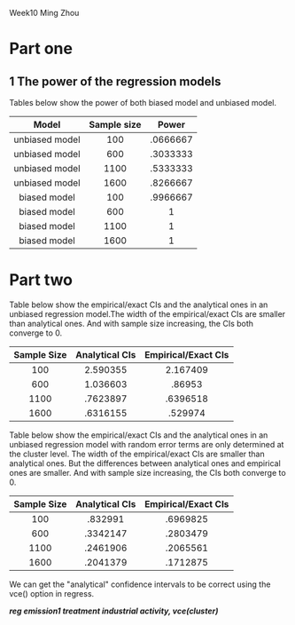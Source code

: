 Week10 Ming Zhou

# Part one

## 1 The power of the regression models

Tables below show the power of both biased model and unbiased model.

|     Model      | Sample size |  Power   |
|:--------------:|:-----------:|:--------:|
| unbiased model |     100     | .0666667 |
| unbiased model |     600     | .3033333 |
| unbiased model |    1100     | .5333333 |
| unbiased model |    1600     | .8266667 |
|  biased model  |     100     | .9966667 |
|  biased model  |     600     |    1     |
|  biased model  |    1100     |    1     |
|  biased model  |    1600     |    1     |

# Part two

Table below show the empirical/exact CIs and the analytical ones in an unbiased regression model.The width of the empirical/exact CIs are smaller than analytical ones. And with sample size increasing, the CIs both converge to 0.

| Sample Size | Analytical CIs | Empirical/Exact CIs |
|:-----------:|:--------------:|:-------------------:|
|     100     |    2.590355    |      2.167409       |
|     600     |    1.036603    |       .86953        |
|    1100     |    .7623897    |      .6396518       |
|    1600     |    .6316155    |       .529974       |

Table below show the empirical/exact CIs and the analytical ones in an unbiased regression model with random error terms are only determined at the cluster level. The width of the empirical/exact CIs are smaller than analytical ones. But the differences between analytical ones and empirical ones are smaller. And with sample size increasing, the CIs both converge to 0.

| Sample Size | Analytical CIs | Empirical/Exact CIs |
|:-----------:|:--------------:|:-------------------:|
|     100     |    .832991     |      .6969825       |
|     600     |    .3342147    |      .2803479       |
|    1100     |    .2461906    |      .2065561       |
|    1600     |    .2041379    |      .1712875       |

We can get the "analytical" confidence intervals to be correct using the vce() option in regress.

***reg emission1 treatment industrial activity, vce(cluster)***

